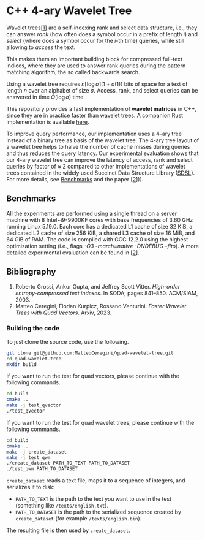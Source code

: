 
# C++ 4-ary Wavelet Tree

Wavelet trees[[1](#bib)] are a self-indexing rank and select data structure, i.e., they can answer *rank* (how often does a symbol occur in a prefix of length $i$) and *select* (where does a symbol occur for the $i$-th time) queries, while still allowing to *access* the text.

This makes them an important building block for compressed full-text indices, where they are used to answer rank queries during the pattern matching algorithm, the so called backwards search.

Using a wavelet tree requires $n\lceil\log \sigma \rceil (1+o(1))$ bits of space for a text of length $n$ over an alphabet of size $\sigma$. Access, rank, and select queries can be answered in time $O(\log\sigma)$ time.

This repository provides a fast implementation of **wavelet matrices** in C++, since they are in practice faster than wavelet trees. A companion Rust implementation is available [here](https://github.com/rossanoventurini/WaveletTree).

To improve query performance, our implementation uses a  4-ary tree instead of a binary tree as basis of the wavelet tree. The 4-ary tree layout of a wavelet tree helps to halve the number of cache misses during queries and thus reduces the query latency. Our experimental evaluation shows that our 4-ary wavelet tree can improve the latency of access, rank and select queries by factor of $\approx$ 2 compared to other implementations of wavelet trees contained in the widely used Succinct Data Structure Library ([SDSL](https://github.com/simongog/sdsl-lite)). For more details, see [Benchmarks](#bench) and the paper [[2](#bib)])).

## <a name="bench">Benchmarks</a>
All the experiments are performed using a single thread on a server machine with 8 Intel~i9-9900KF cores with base frequencies of 3.60 GHz running Linux 5.19.0. Each core has a dedicated L1 cache of size 32 KiB, a dedicated L2 cache of size 256 KiB, a shared L3 cache of size 16 MiB, and 64 GiB of RAM.
The code is compiled with GCC 12.2.0 using the highest optimization setting (i.e., flags *-O3 -march=native -DNDEBUG -flto*).
A more detailed experimental evaluation can be found in [[2](#bib)]. 

## <a name="bib">Bibliography</a>
1. Roberto Grossi, Ankur Gupta, and Jeffrey Scott Vitter. *High-order entropy-compressed text indexes.* In SODA, pages 841–850. ACM/SIAM, 2003.
2. Matteo Ceregini, Florian Kurpicz, Rossano Venturini. *Faster Wavelet Trees with Quad Vectors*. Arxiv, 2023.

### Building the code
To just clone the source code, use the following.
```bash
git clone git@github.com:MatteoCeregini/quad-wavelet-tree.git
cd quad-wavelet-tree
mkdir build
```
If you want to run the test for quad vectors, please continue with the following commands.
```bash
cd build
cmake ..
make -j test_qvector
./test_qvector
```
If you want to run the test for quad wavelet trees, please continue with the following commands.
```bash
cd build
cmake ..
make -j create_dataset
make -j test_qwm
./create_dataset PATH_TO_TEXT PATH_TO_DATASET
./test_qwm PATH_TO_DATASET
```
`create_dataset` reads a text file, maps it to a sequence of integers, and serializes it to disk:
* `PATH_TO_TEXT` is the path to the text you want to use in the test (something like `/texts/english.txt`).
* `PATH_TO_DATASET` is the path to the serialized sequence created by `create_dataset` (for example `/texts/english.bin`).

The resulting file is then used by `create_dataset`.
